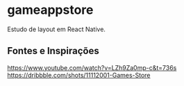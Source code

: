 # gameappstore
Estudo de layout em React Native.

## Fontes e Inspirações
https://www.youtube.com/watch?v=LZh9Za0mp-c&t=736s
https://dribbble.com/shots/11112001-Games-Store
